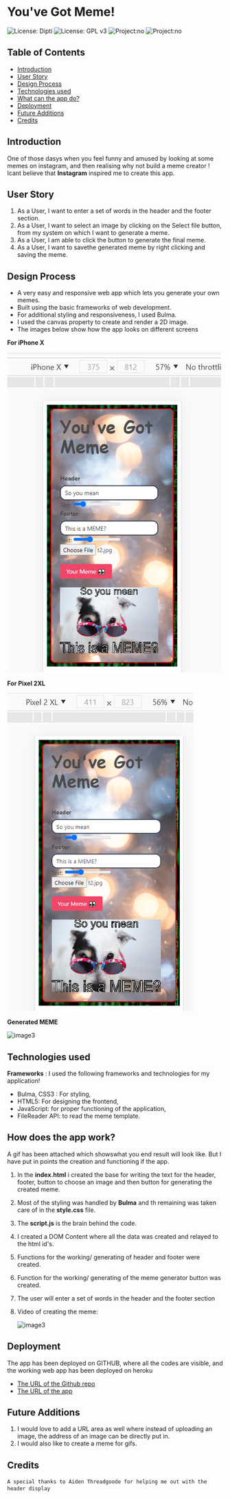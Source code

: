 # You've Got Meme!
![License: Dipti](https://img.shields.io/badge/Coder-Dipti'sCode-pink.svg)
![License: GPL v3](https://img.shields.io/badge/License-GNU-red.svg)
![Project:no](https://img.shields.io/badge/Mood-Funny-green.svg)
![Project:no](https://img.shields.io/badge/Styling-Bulma-purple.svg)


## Table of Contents
* [Introduction](#introduction)
* [User Story](#user)
* [Design Process](#design)
* [Technologies used](#api)
* [What can the app do?](#details)
* [Deployment](#installations)
* [Future Additions](#installations)
* [Credits](#credits)
 
 ## Introduction 
One of those dasys when you feel funny and amused by looking at some memes on instagram, and then realising why not build a meme creator ! Icant believe that __Instagram__ inspired me to create this app.

 ## User Story
  1. As a User, I want to enter a set of words in the header and the footer section.
  2. As a User, I want to select an image by clicking on the Select file button, from my system on which I want to generate a meme.
  3. As a User, I am able to click the button to generate the final meme.
  4. As a User, I want to savethe generated meme by right clicking and saving the meme.

## Design Process
   * A very easy and responsive web app which lets you generate your own memes. 
   * Built using the basic frameworks of web development.
   * For additional styling and responsiveness, I used Bulma.
   * I used the canvas property to create and render a 2D image.
   * The images below show how the app looks on different screens

   __For iPhone X__
    
  ![image3](assets/iphone.png)
  
  __For Pixel 2XL__
  
 ![image3](assets/pixel.png)
 
 
  __Generated MEME__
  
 ![image3](assets/ques.png)
 

 ##  Technologies used

  __Frameworks__ : I used the following frameworks and technologies for my application!
   * Bulma, CSS3 : For styling,
   * HTML5: For designing the frontend,
   *  JavaScript: for proper functioning of the application,
   *  FileReader API: to read the meme template.

   
 
 ## How does the app work?
 A gif has been attached which showswhat you end result will look like. But I have put in points the creation and functioning if the app.
 
  1. In the __index.html__ i created the base for writing the text for the header, footer, button to choose an image and then button for generating the created meme.
  2. Most of the styling was handled by __Bulma__ and th remaining was taken care of in the __style.css__ file.
  3. The __script.js__ is the brain behind the code.
  4. I created a DOM Content where all the data was created and relayed to the html id's.
  5. Functions for the working/ generating of header and footer were created.
  6.  Function for the working/ generating of the meme generator button was created.
  7. The user will enter a set of words in the header and the footer section
  8. Video of creating the meme:
  
     ![image3](assets/meme.gif)

 
 ## Deployment
  The app has been deployed on GITHUB, where all the codes are visible, and the working web app has been deployed on heroku
   * [The URL of the Github repo](https://github.com/Dipti2021/YouHaveGotMeme)
   *  [The URL of the app](https://dipti2021.github.io/YouHaveGotMeme/)


 ## Future Additions
  1. I would love to add a URL area as well where instead of uploading an image, the address of an image can be directly put in.
  2. I would also like to create a meme for gifs.
 

  ## Credits
    A special thanks to Aiden Threadgoode for helping me out with the header display
